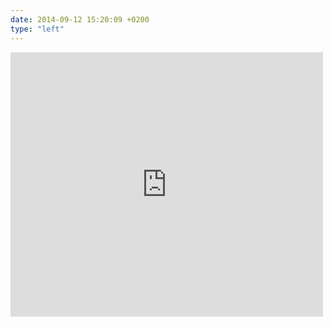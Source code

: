 ```yaml
---
date: 2014-09-12 15:20:09 +0200
type: "left"
---
```

<iframe src="https://www.facebook.com/plugins/post.php?href=https%3A%2F%2Fwww.facebook.com%2Fphoto.php%3Ffbid%3D932713883411046%26set%3Da.362774097071697.110035.100000173280073%26type%3D3&width=500" width="500" height="423" style="border:none;overflow:hidden" scrolling="no" frameborder="0" allowTransparency="true"></iframe>
